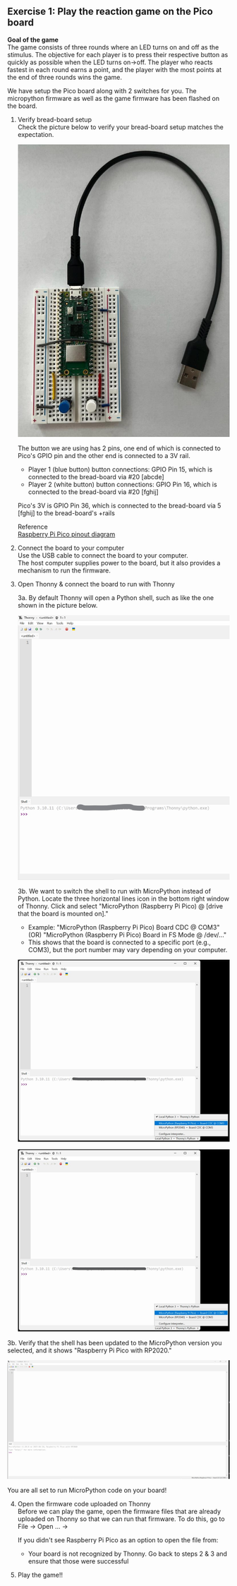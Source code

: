 ## Exercise 1: Play the reaction game on the Pico board

   **Goal of the game**<br>
    The game consists of three rounds where an LED turns on and off as the stimulus. The objective for each player is to press their respective button as quickly as possible when the LED turns on->off.
    The player who reacts fastest in each round earns a point, and the player with the most points at the end of three rounds wins the game.

   We have setup the Pico board along with 2 switches for you. The micropython firmware as well as the game firmware has been flashed on the board.
   
   1. Verify bread-board setup <br>
      Check the picture below to verify your bread-board setup matches the expectation. <br>

      ![Exercise 1: Board Setup](https://github.com/GHCFW/WorkshopExercise23/blob/main/images/Exercise_1_Board_Setup.jpeg)

      The button we are using has 2 pins, one end of which is connected to Pico's GPIO pin and the other end is connected to a 3V rail.
      - Player 1 (blue button) button connections: GPIO Pin 15, which is connected to the bread-board via #20 [abcde]
      - Player 2 (white button) button connections: GPIO Pin 16, which is connected to the bread-board via #20 [fghij]

      Pico's 3V is GPIO Pin 36, which is connected to the bread-board via 5 [fghij] to the bread-board's +rails

      Reference <br>
      [Raspberry Pi Pico pinout diagram](https://datasheets.raspberrypi.com/pico/Pico-R3-A4-Pinout.pdf?_gl=1*1ish86u*_ga*MTc0NDY1MTcyMC4xNjk0MDQ3NTcw*_ga_22FD70LWDS*MTY5NDA1MTUwNC4yLjAuMTY5NDA1MTUwNS4wLjAuMA..)


  2. Connect the board to your computer <br>
     Use the USB cable to connect the board to your computer. <br>
     The host computer supplies power to the board, but it also provides a mechanism to run the firmware.

  3. Open Thonny & connect the board to run with Thonny <br>
  
     3a. By default Thonny will open a Python shell, such as like the one shown in the picture below.
     
        ![Thonny Python Shell](https://github.com/GHCFW/WorkshopExercise23/blob/main/images/Thonny_Python_Shell.png)

     
     3b. We want to switch the shell to run with MicroPython instead of Python. Locate the three horizontal lines icon in the bottom right window of Thonny. Click and select "MicroPython (Raspberry Pi Pico) @ [drive that the board is mounted on]."

       - Example: "MicroPython (Raspberry Pi Pico) Board CDC @ COM3" (OR) "MicroPython (Raspberry Pi Pico) Board in FS Mode @ /dev/..."
       - This shows that the board is connected to a specific port (e.g., COM3), but the port number may vary depending on your computer.

        ![Pico COM Port on Windows](https://github.com/GHCFW/WorkshopExercise23/blob/main/images/MicroPython_COM.jpg)

        ![TODO: Pico COM Port on Mac](https://github.com/GHCFW/WorkshopExercise23/blob/main/images/MicroPython_COM.jpg)


  3b. Verify that the shell has been updated to the MicroPython version you selected, and it shows "Raspberry Pi Pico with RP2020."

   ![RP2040 Shell](https://github.com/GHCFW/WorkshopExercise23/blob/main/images/rp2040_shell.jpg)

  You are all set to run MicroPython code on your board!
  
  4. Open the firmware code uploaded on Thonny <br>
     Before we can play the game, open the firmware files that are already uploaded on Thonny so that we can run that firmware. To do this, go to File -> Open ... ->

     If you didn't see Raspberry Pi Pico as an option to open the file from:
     - Your board is not recognized by Thonny. Go back to steps 2 & 3 and ensure that those were successful 

  6. Play the game!! <br>
